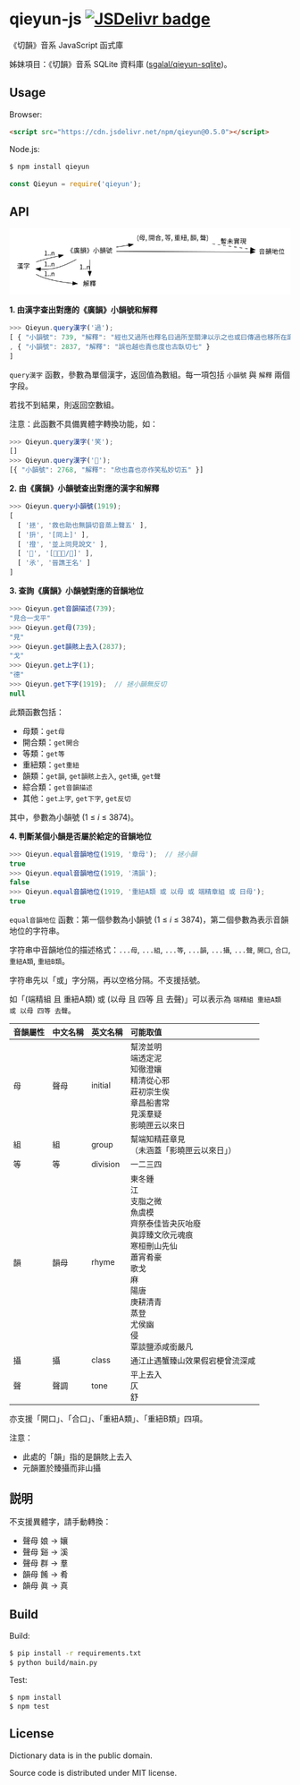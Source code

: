 # qieyun-js [![JSDelivr badge](https://data.jsdelivr.com/v1/package/npm/qieyun/badge)](https://www.jsdelivr.com/package/npm/qieyun)

《切韻》音系 JavaScript 函式庫

姊妹項目：《切韻》音系 SQLite 資料庫 \([sgalal/qieyun-sqlite](https://github.com/sgalal/qieyun-sqlite)\)。

## Usage

Browser:

```html
<script src="https://cdn.jsdelivr.net/npm/qieyun@0.5.0"></script>
```

Node.js:

```sh
$ npm install qieyun
```

```javascript
const Qieyun = require('qieyun');
```

## API

![如圖為《切韻》音系 JavaScript 函式庫的工作流](demo/qieyun-js.png)

**1. 由漢字查出對應的《廣韻》小韻號和解釋**

```javascript
>>> Qieyun.query漢字('過');
[ { "小韻號": 739, "解釋": "經也又過所也釋名曰過所至關津以示之也或曰傳過也移所在識以爲信也亦姓風俗通云過國夏諸侯後因爲氏漢有兖州刺史過栩" }
, { "小韻號": 2837, "解釋": "誤也越也責也度也古臥切七" }
]
```

`query漢字` 函數，參數為單個漢字，返回值為數組。每一項包括 `小韻號` 與 `解釋` 兩個字段。

若找不到結果，則返回空數組。

注意：此函數不具備異體字轉換功能，如：

```javascript
>>> Qieyun.query漢字('笑');
[]
>>> Qieyun.query漢字('𥬇');
[{ "小韻號": 2768, "解釋": "欣也喜也亦作笑私妙切五" }]
```

**2. 由《廣韻》小韻號查出對應的漢字和解釋**

```javascript
>>> Qieyun.query小韻號(1919);
[
  [ '拯', '救也助也無韻切音蒸上聲五' ],
  [ '抍', '[同上]' ],
  [ '撜', '並上同見說文' ],
  [ '𨋬', '[⿱氶車/𨋬]' ],
  [ '氶', '晉譙王名' ]
]
```

**3. 查詢《廣韻》小韻號對應的音韻地位**

```javascript
>>> Qieyun.get音韻描述(739);
"見合一戈平"
>>> Qieyun.get母(739);
"見"
>>> Qieyun.get韻賅上去入(2837);
"戈"
>>> Qieyun.get上字(1);
"德"
>>> Qieyun.get下字(1919);  // 拯小韻無反切
null
```

此類函數包括：

* 母類：`get母`
* 開合類：`get開合`
* 等類：`get等`
* 重紐類：`get重紐`
* 韻類：`get韻`, `get韻賅上去入`, `get攝`, `get聲`
* 綜合類：`get音韻描述`
* 其他：`get上字`, `get下字`, `get反切`

其中，參數為小韻號 (1 ≤ _i_ ≤ 3874)。

**4. 判斷某個小韻是否屬於給定的音韻地位**

```javascript
>>> Qieyun.equal音韻地位(1919, '章母');  // 拯小韻
true
>>> Qieyun.equal音韻地位(1919, '清韻');
false
>>> Qieyun.equal音韻地位(1919, '重紐A類 或 以母 或 端精章組 或 日母');
true
```

`equal音韻地位` 函數：第一個參數為小韻號 (1 ≤ _i_ ≤ 3874)，第二個參數為表示音韻地位的字符串。

字符串中音韻地位的描述格式：`...母`, `...組`, `...等`, `...韻`, `...攝`, `...聲`, `開口`, `合口`, `重紐A類`, `重紐B類`。

字符串先以「或」字分隔，再以空格分隔。不支援括號。

如「(端精組 且 重紐A類) 或 (以母 且 四等 且 去聲)」可以表示為 `端精組 重紐A類 或 以母 四等 去聲`。

| 音韻屬性 | 中文名稱 | 英文名稱 | 可能取值 |
| :- | :- | :- | :- |
| 母 | 聲母 | initial | 幫滂並明<br/>端透定泥<br/>知徹澄孃<br/>精清從心邪<br/>莊初崇生俟<br/>章昌船書常<br/>見溪羣疑<br/>影曉匣云以來日 |
| 組 | 組 | group | 幫端知精莊章見<br/>（未涵蓋「影曉匣云以來日」） |
| 等 | 等 | division | 一二三四 |
| 韻 | 韻母 | rhyme | 東冬鍾<br/>江<br/>支脂之微<br/>魚虞模<br/>齊祭泰佳皆夬灰咍廢<br/>眞諄臻文欣元魂痕<br/>寒桓刪山先仙<br/>蕭宵肴豪<br/>歌戈<br/>麻<br/>陽唐<br/>庚耕清青<br/>蒸登<br/>尤侯幽<br/>侵<br/>覃談鹽添咸銜嚴凡 |
| 攝 | 攝 | class | 通江止遇蟹臻山效果假宕梗曾流深咸 |
| 聲 | 聲調 | tone | 平上去入<br/>仄<br/>舒 |

亦支援「開口」、「合口」、「重紐A類」、「重紐B類」四項。

注意：

- 此處的「韻」指的是韻賅上去入
- 元韻置於臻攝而非山攝

## 説明

不支援異體字，請手動轉換：

* 聲母 娘 -> 孃
* 聲母 谿 -> 溪
* 聲母 群 -> 羣
* 韻母 餚 -> 肴
* 韻母 眞 -> 真

## Build

Build:

```sh
$ pip install -r requirements.txt
$ python build/main.py
```

Test:

```
$ npm install
$ npm test
```

## License

Dictionary data is in the public domain.

Source code is distributed under MIT license.
